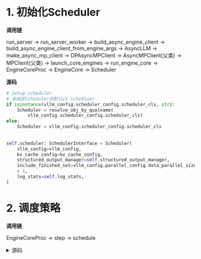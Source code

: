 # 1. 初始化Scheduler
**调用链**

run_server ->  run_server_worker -> build_async_engine_client -> build_async_engine_client_from_engine_args -> AsyncLLM -> make_async_mp_client -> DPAsyncMPClient -> AsyncMPClient(父类) -> MPClient(父类) -> launch_core_engines -> run_engine_core -> EngineCoreProc -> EngineCore -> Scheduler

**源码**
```python
# Setup scheduler.
# 未指定Scheduler则默认v1 schedluer
if isinstance(vllm_config.scheduler_config.scheduler_cls, str):
    Scheduler = resolve_obj_by_qualname(
        vllm_config.scheduler_config.scheduler_cls)
else:
    Scheduler = vllm_config.scheduler_config.scheduler_cls
    
    
self.scheduler: SchedulerInterface = Scheduler(
    vllm_config=vllm_config,
    kv_cache_config=kv_cache_config,
    structured_output_manager=self.structured_output_manager,
    include_finished_set=vllm_config.parallel_config.data_parallel_size
    > 1,
    log_stats=self.log_stats,
)
```



# 2. 调度策略
**调用链**

EngineCoreProc -> step -> schedule

<details>
  <summary>源码</summary>


</details>





